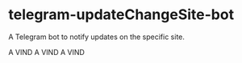 # telegram-updateChangeSite-bot
A Telegram bot to notify updates on the specific site.

A VIND A VIND A VIND

